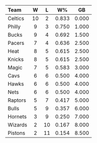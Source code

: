 | Team                             |  W  |  L  |  W%   |  GB   |
|:---------------------------------|:---:|:---:|:-----:|:-----:|
| [](/r/bostonceltics) Celtics     | 10  |  2  | 0.833 | 0.000 |
| [](/r/sixers) Philly             |  9  |  3  | 0.750 | 1.000 |
| [](/r/mkebucks) Bucks            |  9  |  4  | 0.692 | 1.500 |
| [](/r/pacers) Pacers             |  7  |  4  | 0.636 | 2.500 |
| [](/r/heat) Heat                 |  8  |  5  | 0.615 | 2.500 |
| [](/r/nyknicks) Knicks           |  8  |  5  | 0.615 | 2.500 |
| [](/r/orlandomagic) Magic        |  7  |  5  | 0.583 | 3.000 |
| [](/r/clevelandcavs) Cavs        |  6  |  6  | 0.500 | 4.000 |
| [](/r/atlantahawks) Hawks        |  6  |  6  | 0.500 | 4.000 |
| [](/r/gonets) Nets               |  6  |  6  | 0.500 | 4.000 |
| [](/r/torontoraptors) Raptors    |  5  |  7  | 0.417 | 5.000 |
| [](/r/chicagobulls) Bulls        |  5  |  9  | 0.357 | 6.000 |
| [](/r/charlottehornets) Hornets  |  3  |  9  | 0.250 | 7.000 |
| [](/r/washingtonwizards) Wizards |  2  | 10  | 0.167 | 8.000 |
| [](/r/detroitpistons) Pistons    |  2  | 11  | 0.154 | 8.500 |